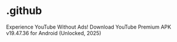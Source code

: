 # .github
Experience YouTube Without Ads! Download YouTube Premium APK v19.47.36 for Android (Unlocked, 2025)
